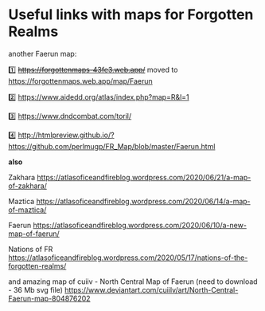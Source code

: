 # Useful links with maps for Forgotten Realms

another Faerun map: 

:one: ~~https://forgottenmaps-43fe3.web.app/~~ moved to https://forgottenmaps.web.app/map/Faerun

:two: https://www.aidedd.org/atlas/index.php?map=R&l=1

:three: https://www.dndcombat.com/toril/

:four: http://htmlpreview.github.io/?https://github.com/perlmugp/FR_Map/blob/master/Faerun.html

**also**

Zakhara https://atlasoficeandfireblog.wordpress.com/2020/06/21/a-map-of-zakhara/

Maztica https://atlasoficeandfireblog.wordpress.com/2020/06/14/a-map-of-maztica/

Faerun https://atlasoficeandfireblog.wordpress.com/2020/06/10/a-new-map-of-faerun/

Nations of FR https://atlasoficeandfireblog.wordpress.com/2020/05/17/nations-of-the-forgotten-realms/

and amazing map of cuiiv - North Central Map of Faerun (need to download - 36 Mb svg file) https://www.deviantart.com/cuiilv/art/North-Central-Faerun-map-804876202
